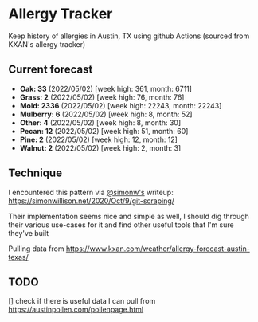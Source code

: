 # Allergy Tracker

Keep history of allergies in Austin, TX using github Actions (sourced from KXAN's allergy tracker)

## Current forecast
<!-- INJECT FORECAST -->
- **Oak: 33** (2022/05/02)  [week high: 361, month: 6711]
- **Grass: 2** (2022/05/02)  [week high: 76, month: 76]
- **Mold: 2336** (2022/05/02)  [week high: 22243, month: 22243]
- **Mulberry: 6** (2022/05/02)  [week high: 8, month: 52]
- **Other: 4** (2022/05/02)  [week high: 8, month: 30]
- **Pecan: 12** (2022/05/02)  [week high: 51, month: 60]
- **Pine: 2** (2022/05/02)  [week high: 12, month: 12]
- **Walnut: 2** (2022/05/02)  [week high: 2, month: 3]
<!-- END INJECT FORECAST -->

## Technique

I encountered this pattern via [@simonw's](https://github.com/simonw) writeup: https://simonwillison.net/2020/Oct/9/git-scraping/

Their implementation seems nice and simple as well, I should dig through their various use-cases for it and find other useful tools that I'm sure they've built

Pulling data from https://www.kxan.com/weather/allergy-forecast-austin-texas/

## TODO

[] check if there is useful data I can pull from https://austinpollen.com/pollenpage.html
